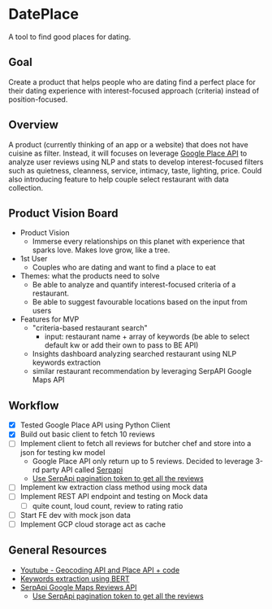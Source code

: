 # DatePlace

A tool to find good places for dating.

## Goal
Create a product that helps people who are dating find a perfect place for their dating experience with interest-focused approach (criteria) instead of position-focused.

## Overview
A product (currently thinking of an app or a website) that does not have cuisine as filter. Instead, it will focuses on leverage [Google Place API](https://developers.google.com/maps/documentation/places/web-service/overview) to analyze user reviews using NLP and stats to develop interest-focused filters such as quietness, cleanness, service, intimacy, taste, lighting, price. Could also introducing feature to help couple select restaurant with data collection.

## Product Vision Board
- Product Vision
	- Immerse every relationships on this planet with experience that sparks love. Makes love grow, like a tree.
- 1st User
	- Couples who are dating and want to find a place to eat
- Themes: what the products need to solve
	- Be able to analyze and quantify interest-focused criteria of a restaurant.
	- Be able to suggest favourable locations based on the input from users
- Features for MVP
	- "criteria-based restaurant search"
        - input: restaurant name + array of keywords (be able to select default kw or add their own to pass to BE API)
	- Insights dashboard analyzing searched restaurant using NLP keywords extraction
	- similar restaurant recommendation by leveraging SerpAPI Google Maps API

## Workflow
- [x] Tested Google Place API using Python Client
- [x] Build out basic client to fetch 10 reviews
- [ ] Implement client to fetch all reviews for butcher chef and store into a json for testing kw model
    - Google Place API only return up to 5 reviews. Decided to leverage 3-rd party API called [Serpapi](https://serpapi.com/)
    - [Use SerpApi pagination token to get all the reviews](https://www.youtube.com/watch?v=HQAWQPNjw_k)
- [ ] Implement kw extraction class method using mock data
- [ ] Implement REST API endpoint and testing on Mock data
	- [ ] quite count, loud count, review to rating ratio
- [ ] Start FE dev with mock json data
- [ ] Implement GCP cloud storage act as cache

## General Resources
- [Youtube - Geocoding API and Place API + code](https://www.youtube.com/watch?v=ckPEY2KppHc)
- [Keywords extraction using BERT](https://towardsdatascience.com/keyword-extraction-with-bert-724efca412ea)
- [SerpApi Google Maps Reviews API](https://serpapi.com/google-maps-reviews-api)
    - [Use SerpApi pagination token to get all the reviews](https://www.youtube.com/watch?v=HQAWQPNjw_k)

